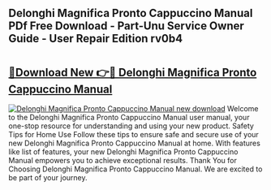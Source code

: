 ## Delonghi Magnifica Pronto Cappuccino Manual PDf Free Download - Part-Unu Service Owner Guide - User Repair Edition rv0b4

# <h2><a href="http://cf14287.oget.top/?id=Delonghi+Magnifica+Pronto+Cappuccino+Manual">🔗Download New 👉🔴 Delonghi Magnifica Pronto Cappuccino Manual</a></h2>

[![Delonghi Magnifica Pronto Cappuccino Manual new download](https://i.imgur.com/5g1atiW.png)](http://cf14287.oget.top/?id=Delonghi+Magnifica+Pronto+Cappuccino+Manual)
Welcome to the Delonghi Magnifica Pronto Cappuccino Manual user manual, your one-stop resource for understanding and using your new product. Safety Tips for Home Use Follow these tips to ensure safe and secure use of your new Delonghi Magnifica Pronto Cappuccino Manual at home. With features like list of features, your new Delonghi Magnifica Pronto Cappuccino Manual empowers you to achieve exceptional results. Thank You for Choosing Delonghi Magnifica Pronto Cappuccino Manual. We are excited to be part of your journey.
